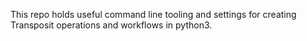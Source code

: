 This repo holds useful command line tooling and settings for creating Transposit operations and workflows in python3.


